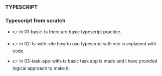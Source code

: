 ### TYPESCRIPT

### Typescript from scratch

- 👉 In 01-basic-ts there are basic typescript practice.

- 👉 In 02-ts-with-vite how to use typescript with vite is explained with code.

- 👉 In 03-task-app-with-ts basic task app is made and i have provided logical approach to make it.
